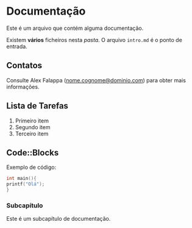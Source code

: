 # Documentação

Este é um arquivo que contém alguma documentação.

Existem **vários** ficheiros nesta _pasta_.
O arquivo `intro.md` é o ponto de entrada.

## Contatos

Consulte Alex Falappa (nome.cognome@dominio.com) para obter mais informações.

## Lista de Tarefas

1. Primeiro item
2. Segundo item
3. Terceiro item

## Code::Blocks

Exemplo de código:

```c
int main(){
printf("Olá");
}
```

### Subcapítulo

Este é um subcapítulo de documentação.